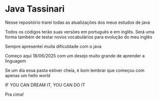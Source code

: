 # Java Tassinari
Nesse repositório trarei todas as atualizações dos meus estudos de java

Todos os códigos terão suas versões em português e em inglês. Será uma forma também de testar novos vocabulários para evolução do meu inglês

Sempre apresentei muita dificuldade com o java

Começo aqui 18/06/2025 com um desejo muito grande de aprender a linguagem

Se um dia essa pasta estiver cheia, é bom lembrar que começou com apenas um hello world

IF YOU CAN DREAM IT, YOU CAN DO IT

Pra cima!
